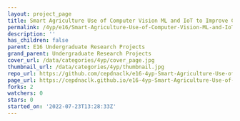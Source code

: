 ```yaml
---
layout: project_page
title: Smart Agriculture Use of Computer Vision ML and IoT to Improve Crop Productivity
permalink: /4yp/e16/Smart-Agriculture-Use-of-Computer-Vision-ML-and-IoT-to-Improve-Crop-Productivity/
description: ''
has_children: false
parent: E16 Undergraduate Research Projects
grand_parent: Undergraduate Research Projects
cover_url: /data/categories/4yp/cover_page.jpg
thumbnail_url: /data/categories/4yp/thumbnail.jpg
repo_url: https://github.com/cepdnaclk/e16-4yp-Smart-Agriculture-Use-of-Computer-Vision-ML-and-IoT-to-Improve-Crop-Productivity
page_url: https://cepdnaclk.github.io/e16-4yp-Smart-Agriculture-Use-of-Computer-Vision-ML-and-IoT-to-Improve-Crop-Productivity
forks: 2
watchers: 0
stars: 0
started_on: '2022-07-23T13:28:33Z'
---
```



